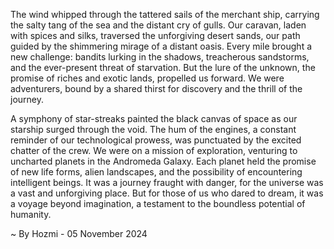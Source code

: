 
The wind whipped through the tattered sails of the merchant ship, carrying the salty tang of the sea and the distant cry of gulls. Our caravan, laden with spices and silks, traversed the unforgiving desert sands, our path guided by the shimmering mirage of a distant oasis. Every mile brought a new challenge: bandits lurking in the shadows, treacherous sandstorms, and the ever-present threat of starvation. But the lure of the unknown, the promise of riches and exotic lands, propelled us forward. We were adventurers, bound by a shared thirst for discovery and the thrill of the journey.

A symphony of star-streaks painted the black canvas of space as our starship surged through the void. The hum of the engines, a constant reminder of our technological prowess, was punctuated by the excited chatter of the crew. We were on a mission of exploration, venturing to uncharted planets in the Andromeda Galaxy. Each planet held the promise of new life forms, alien landscapes, and the possibility of encountering intelligent beings. It was a journey fraught with danger, for the universe was a vast and unforgiving place. But for those of us who dared to dream, it was a voyage beyond imagination, a testament to the boundless potential of humanity. 

~ By Hozmi - 05 November 2024
